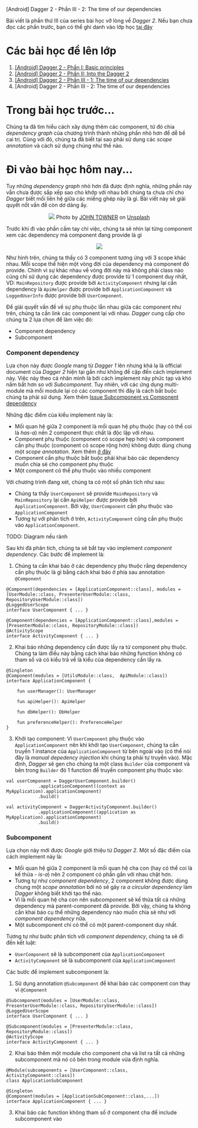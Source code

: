 [Android] Dagger 2 - Phần III - 2: The time of our dependencies

Bài viết là phần thứ III của series bài học vỡ lòng về *Dagger 2*. Nếu bạn chưa đọc các phần trước, bạn có thể ghi danh vào lớp học [tại đây](https://kipalog.com/posts/Android--Dagger-2---Phan-I--Basic-principles)

# Các bài học để lên lớp

1. [[Android] Dagger 2 - Phần I: Basic principles](https://kipalog.com/posts/Android--Dagger-2---Phan-I--Basic-principles)
2. [[Android] Dagger 2 - Phần II: Into the Dagger 2](https://kipalog.com/posts/Android--Dagger-2---Phan-II--Into-the-Dagger-2)
3. [[Android] Dagger 2 - Phần III - 1: The time of our dependencies](https://kipalog.com/posts/Android--Dagger-2---Phan-III---1--The-time-of-our-dependencies)
4. [Android] Dagger 2 - Phần III - 2: The time of our dependencies

# Trong bài học trước...

Chúng ta đã tìm hiểu cách xây dựng thêm các component, từ đó chia *dependency graph* của chương trình thành những phần nhỏ hơn để dễ bề cai trị. Cùng với đó, chúng ta đã biết tại sao phải sử dụng các *scope annotation* và cách sử dụng chúng như thế nào.

# Đi vào bài học hôm nay...

Tuy những *dependency graph* nhỏ hơn đã được định nghĩa, những phần này vẫn chưa được sắp xếp sao cho khớp với nhau bởi chúng ta chưa chỉ cho *Dagger* biết mối liên hệ giữa các miếng ghép này là gì. Bài viết này sẽ giải quyết nốt vấn đề còn dơ dảng ấy.

<p align="center">
  <img src="https://s3-ap-southeast-1.amazonaws.com/kipalog.com/lb2kry1ck4_john-towner-3Kv48NS4WUU-unsplash.jpg">
  Photo by <a href="https://unsplash.com/@heytowner?utm_source=unsplash&utm_medium=referral&utm_content=creditCopyText">JOHN TOWNER</a> on <a href="https://unsplash.com/?utm_source=unsplash&utm_medium=referral&utm_content=creditCopyText">Unsplash</a>
</p>

Trước khi đi vào phần cầm tay chỉ việc, chúng ta sẽ nhìn lại từng component xem các dependency mà component đang provide là gì

<p align="center">
  <img src="https://s3-ap-southeast-1.amazonaws.com/kipalog.com/lvpprzypmn_Separated-component.jpg">
</p>

Như hình trên, chúng ta thấy có 3 component tương ứng với 3 scope khác nhau. Mỗi scope thể hiện một vòng đời của dependency mà component đó provide. Chính vì sự khác nhau về vòng đời này mà không phải class nào cũng chỉ sử dụng các dependency được provide từ 1 component duy nhất, VD: `MainRepository` được provide bởi `ActivityComponent` nhưng lại cần dependency là `ApiHelper` được provide bởi `ApplicationComponent` và `LoggedUserInfo` được provide bởi `UserComponent`.

Để giải quyết vấn đề về sự phụ thuộc lẫn nhau giữa các component như trên, chúng ta cần link các component lại với nhau. *Dagger* cung cấp cho chúng ta 2 lựa chọn để làm việc đó:
- Component dependency
- Subcomponent

### Component dependency

Lựa chọn này được *Google* mang từ *Dagger 1* lên nhưng khá lạ là official document của *Dagger 2* hiện tại gần như không đề cập đến cách implement này. Việc này theo cá nhân mình là bởi cách implement này phức tạp và khó nắm bắt hơn so với *Subcomponent*. Tuy nhiên, với các ứng dụng multi-module mà mỗi  module lại có các component thì đây là cách bắt buộc chúng ta phải sử dụng. Xem thêm [Issue Subcomponent vs Component dependency](https://github.com/google/dagger/issues/1364)

Những đặc điểm của kiểu implement này là:
- Mối quan hệ giữa 2 component là mối quan hệ phụ thuộc (hay có thể coi là *has-a*) nên 2 component thực chất là độc lập với nhau.
- Component phụ thuộc (component có scope hẹp hơn) và component cần phụ thuộc (component có scope rộng hơn) không được dùng chung một *scope annotation*. Xem thêm [ở đây](https://github.com/google/dagger/issues/107#issuecomment-71073298)
- Component cần phụ thuộc bắt buộc phải khai báo các dependency muốn chia sẻ cho component phụ thuộc
- Một component có thể phụ thuộc vào nhiều component

Với chương trình đang xét, chúng ta có một số phân tích như sau:
- Chúng ta thấy `UserComponent` sẽ provide `MainRepository` và `MainRepository` lại cần `ApiHelper` được provide bởi `ApplicationComponent`. Bởi vậy, `UserComponent` cần phụ thuộc vào `ApplicationComponent`
- Tương tự với phân tích ở trên, `ActivityComponent` cũng cần phụ thuộc vào `ApplicationComponent`.

TODO: Diagram nếu rảnh

Sau khi đã phân tích, chúng ta sẽ bắt tay vào implement *component dependency*. Các bước để implement là:
1. Chúng ta cần khai báo ở các dependency phụ thuộc rằng dependency cần phụ thuộc là gì bằng cách khai báo ở phía sau annotation `@Component`
```
@Component(dependencies = [ApplicationComponent::class], modules = [UserModule::class, PresenterUserModule::class, RepositoryUserModule::class])
@LoggedUserScope
interface UserComponent { ... }
```
```
@Component(dependencies = [ApplicationComponent::class],modules = [PresenterModule::class, RepositoryModule::class])
@ActivityScope
interface ActivityComponent { ... }
```

2. Khai báo những dependency cần được lấy ra từ component phụ thuộc. Chúng ta làm điều này bằng cách khai báo những function không có tham số và có kiểu trả về là kiểu của dependency cần lấy ra.
```
@Singleton
@Component(modules = [UtilsModule::class,  ApiModule::class])
interface ApplicationComponent {

    fun userManager(): UserManager

    fun apiHelper(): ApiHelper

    fun dbHelper(): DbHelper

    fun preferenceHelper(): PreferenceHelper
}
```

3. Khởi tạo component: Vì `UserComponent` phụ thuộc vào `ApplicationComponent` nên khi khởi tạo `UserComponent`, chúng ta cần truyền 1 instance của `ApplicationComponent` từ bên ngoài vào (có thể nói đây là *manual depedency injection* khi chúng ta phải tự truyền vào). Mặc định, *Dagger* sẽ gen cho chúng ta một class `Builder` của component và bên trong `Builder` đó 1 function để truyền component phụ thuộc vào:
```
val userComponent = DaggerUserComponent.builder()
            .applicationComponent((context as MyApplication).applicationComponent)
            .build()
```
```
val activityComponent = DaggerActivityComponent.builder()
            .applicationComponent((application as MyApplication).applicationComponent)
            .build()
```

### Subcomponent

Lựa chọn này mới được *Google* giới thiệu từ *Dagger 2*. Một số đặc điểm của cách implement này là:
- Mối quan hệ giữa 2 component là mối quan hệ cha con (hay có thể coi là kế thừa - *is-a*) nên 2 component có phần gắn với nhau chặt hơn.
- Tương tự như *component dependency*, 2 component không được dùng chung một *scope annotation* bởi nó sẽ gây ra *a circular dependency* làm *Dagger* không biết khởi tạo thế nào.
- Vì là mối quan hệ cha con nên subcomponent sẽ kế thừa tất cả những dependency mà parent-component đã provide. Bởi vậy, chúng ta không cần khai báo cụ thể những dependency nào muốn chia sẻ như với *component dependency* nữa.
- Một subcomponent chỉ có thể có một parent-component duy nhất.

Tương tự như bước phân tích với *component dependency*, chúng ta sẽ đi đến kết luật:
- `UserComponent` sẽ là subcomponent của `ApplicationComponent`
- `ActivityComponent` sẽ là subcomponent của `ApplicationComponent`

Các bước để implement subcomponent là:
1. Sử dụng annotation `@Subcomponent` để khai báo các component con thay vì `@Component`
```
@Subcomponent(modules = [UserModule::class, PresenterUserModule::class, RepositoryUserModule::class])
@LoggedUserScope
interface UserComponent { ... }
```
```
@Subcomponent(modules = [PresenterModule::class, RepositoryModule::class])
@ActivityScope
interface ActivityComponent { ... }
```

2. Khai báo thêm một module cho component cha và list ra tất cả những subcomponent mà nó có bên trong module vừa định nghĩa.
```
@Module(subcomponents = [UserComponent::class, ActivityComponent::class])
class ApplicationSubComponent
```
```
@Singleton
@Component(modules = [ApplicationSubComponent::class,...])
interface ApplicationComponent { ... }
```

3. Khai báo các function không tham số ở component cha để include subcomponent vào

```

```
